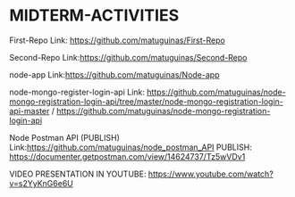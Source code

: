 # MIDTERM-ACTIVITIES

First-Repo Link: https://github.com/matuguinas/First-Repo

Second-Repo Link:https://github.com/matuguinas/Second-Repo

node-app Link:https://github.com/matuguinas/Node-app

node-mongo-register-login-api Link: https://github.com/matuguinas/node-mongo-registration-login-api/tree/master/node-mongo-registration-login-api-master /
 https://github.com/matuguinas/node-mongo-registration-login-api

Node Postman API (PUBLISH) Link:https://github.com/matuguinas/node_postman_API
PUBLISH: https://documenter.getpostman.com/view/14624737/Tz5wVDv1


VIDEO PRESENTATION IN YOUTUBE: https://www.youtube.com/watch?v=s2YyKnG6e6U
